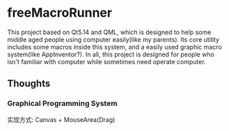 # freeMacroRunner

This project based on Qt5.14 and QML, which is designed to help some middle aged people using computer easily(like my parents). Its core utility includes some macros inside this system, and a easily used graphic macro system(like AppInventor?). In all, this project is designed for people who isn't familiar with computer while sometimes need operate computer.

## Thoughts

### Graphical Programming System

实现方式: Canvas + MouseArea(Drag)
